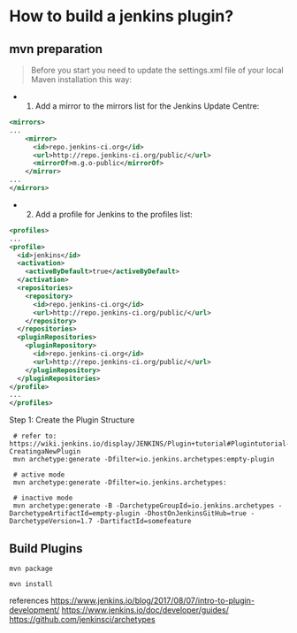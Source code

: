 # How to build a jenkins plugin?

## mvn preparation
> Before you start you need to update the settings.xml file of your local Maven installation this way:

- 1) Add a mirror to the mirrors list for the Jenkins Update Centre:
```xml
<mirrors>
...
    <mirror>
      <id>repo.jenkins-ci.org</id>
      <url>http://repo.jenkins-ci.org/public/</url>
      <mirrorOf>m.g.o-public</mirrorOf>
    </mirror>
...
</mirrors>
```

- 2) Add a profile for Jenkins to the profiles list:
```xml
<profiles>
...
<profile>
  <id>jenkins</id>
  <activation>
    <activeByDefault>true</activeByDefault>
  </activation>
  <repositories>
    <repository>
      <id>repo.jenkins-ci.org</id>
      <url>http://repo.jenkins-ci.org/public/</url>
    </repository>
  </repositories>
  <pluginRepositories>
    <pluginRepository>
      <id>repo.jenkins-ci.org</id>
      <url>http://repo.jenkins-ci.org/public/</url>
    </pluginRepository>
  </pluginRepositories>
</profile>
...
</profiles>
```

Step 1: Create the Plugin Structure
```shell
 # refer to: https://wiki.jenkins.io/display/JENKINS/Plugin+tutorial#Plugintutorial-CreatingaNewPlugin
 mvn archetype:generate -Dfilter=io.jenkins.archetypes:empty-plugin

 # active mode
 mvn archetype:generate -Dfilter=io.jenkins.archetypes:

 # inactive mode
 mvn archetype:generate -B -DarchetypeGroupId=io.jenkins.archetypes -DarchetypeArtifactId=empty-plugin -DhostOnJenkinsGitHub=true -DarchetypeVersion=1.7 -DartifactId=somefeature

```



## Build Plugins

`mvn package`

`mvn install` 

references
https://www.jenkins.io/blog/2017/08/07/intro-to-plugin-development/
https://www.jenkins.io/doc/developer/guides/
https://github.com/jenkinsci/archetypes